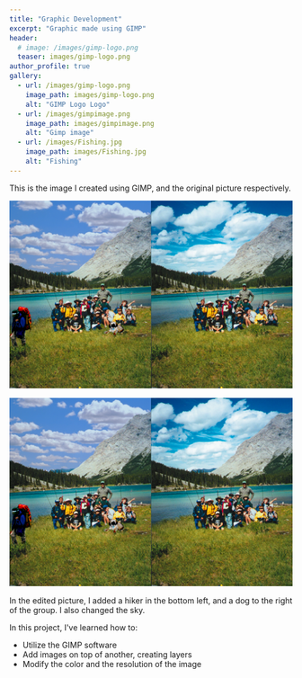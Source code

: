 ```yaml
---
title: "Graphic Development"
excerpt: "Graphic made using GIMP"
header:
  # image: /images/gimp-logo.png
  teaser: images/gimp-logo.png
author_profile: true
gallery:
  - url: /images/gimp-logo.png
    image_path: images/gimp-logo.png
    alt: "GIMP Logo Logo"
  - url: /images/gimpimage.png
    image_path: images/gimpimage.png
    alt: "Gimp image"
  - url: /images/Fishing.jpg
    image_path: images/Fishing.jpg
    alt: "Fishing"
---
```


This is the image I created using GIMP, and the original picture respectively.

![Group of people in front of a lake](/images/gimpimage.png)

<img src="/images/gimpimage.png">

In the edited picture, I added a hiker in the bottom left, and a dog to the right of the group. I also changed the sky.

In this project, I've learned how to:
- Utilize the GIMP software
- Add images on top of another, creating layers
- Modify the color and the resolution of the image
